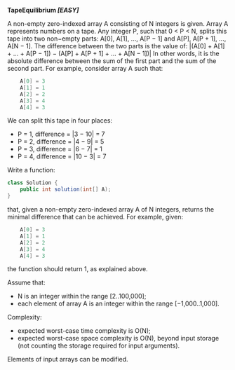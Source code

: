 __TapeEquilibrium *[EASY]*__

A non-empty zero-indexed array A consisting of N integers is given. Array A represents numbers on a tape.
Any integer P, such that 0 < P < N, splits this tape into two non−empty parts: A[0], A[1], ..., A[P − 1] and A[P], A[P + 1], ..., A[N − 1].
The difference between the two parts is the value of: |(A[0] + A[1] + ... + A[P − 1]) − (A[P] + A[P + 1] + ... + A[N − 1])|
In other words, it is the absolute difference between the sum of the first part and the sum of the second part.
For example, consider array A such that:
```java
	A[0] = 3
	A[1] = 1
	A[2] = 2
	A[3] = 4
	A[4] = 3  
```	
We can split this tape in four places:

+ P = 1, difference = |3 − 10| = 7 
+ P = 2, difference = |4 − 9| = 5 
+ P = 3, difference = |6 − 7| = 1
+ P = 4, difference = |10 − 3| = 7 

Write a function:

```java
class Solution {
	public int solution(int[] A);
}
```
that, given a non-empty zero-indexed array A of N integers, returns the minimal difference that can be achieved.
For example, given:
```java
	A[0] = 3
	A[1] = 1
	A[2] = 2
	A[3] = 4
	A[4] = 3
``` 
the function should return 1, as explained above.

Assume that:

+ N is an integer within the range [2..100,000];
+ each element of array A is an integer within the range [−1,000..1,000].

Complexity:

+ expected worst-case time complexity is O(N);
+ expected worst-case space complexity is O(N), beyond input storage (not counting the storage required for input arguments).

Elements of input arrays can be modified.